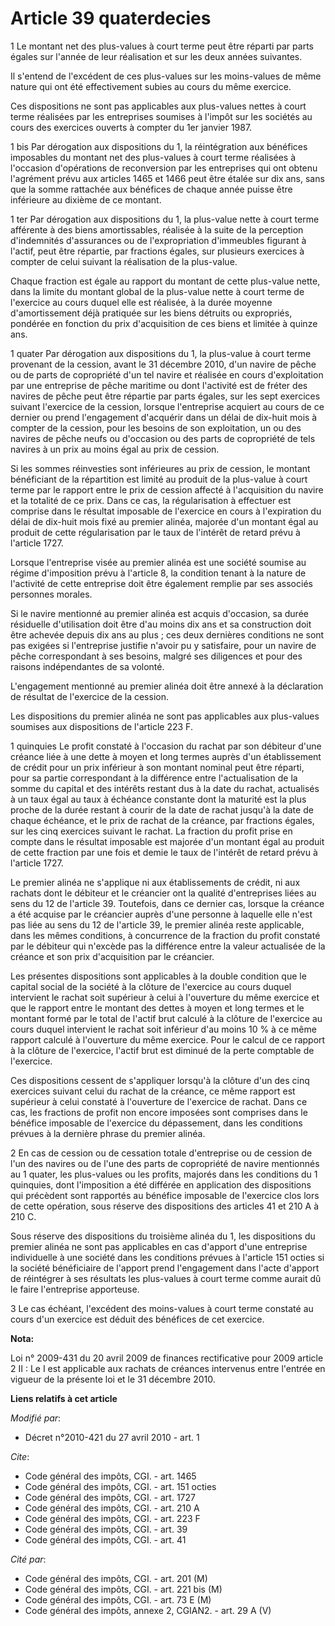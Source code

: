 # Article 39 quaterdecies

1 Le montant net des plus-values à court terme peut être réparti par parts égales sur l'année de leur réalisation et sur les
deux années suivantes. 

Il s'entend de l'excédent de ces plus-values sur les moins-values de même nature qui ont été effectivement subies au cours du
même exercice. 

Ces dispositions ne sont pas applicables aux plus-values nettes à court terme réalisées par les entreprises soumises à
l'impôt sur les sociétés au cours des exercices ouverts à compter du 1er janvier 1987. 

1 bis Par dérogation aux dispositions du 1, la réintégration aux bénéfices imposables du montant net des plus-values à court
terme réalisées à l'occasion d'opérations de reconversion par les entreprises qui ont obtenu l'agrément prévu aux articles
1465 et 1466 peut être étalée sur dix ans, sans que la somme rattachée aux bénéfices de chaque année puisse être inférieure
au dixième de ce montant. 

1 ter Par dérogation aux dispositions du 1, la plus-value nette à court terme afférente à des biens amortissables, réalisée à
la suite de la perception d'indemnités d'assurances ou de l'expropriation d'immeubles figurant à l'actif, peut être répartie,
par fractions égales, sur plusieurs exercices à compter de celui suivant la réalisation de la plus-value. 

Chaque fraction est égale au rapport du montant de cette plus-value nette, dans la limite du montant global de la plus-value
nette à court terme de l'exercice au cours duquel elle est réalisée, à la durée moyenne d'amortissement déjà pratiquée sur
les biens détruits ou expropriés, pondérée en fonction du prix d'acquisition de ces biens et limitée à quinze ans. 

1 quater Par dérogation aux dispositions du 1, la plus-value à court terme provenant de la cession, avant le 31 décembre
2010, d'un navire de pêche ou de parts de copropriété d'un tel navire et réalisée en cours d'exploitation par une entreprise
de pêche maritime ou dont l'activité est de fréter des navires de pêche peut être répartie par parts égales, sur les sept
exercices suivant l'exercice de la cession, lorsque l'entreprise acquiert au cours de ce dernier ou prend l'engagement
d'acquérir dans un délai de dix-huit mois à compter de la cession, pour les besoins de son exploitation, un ou des navires de
pêche neufs ou d'occasion ou des parts de copropriété de tels navires à un prix au moins égal au prix de cession. 

Si les sommes réinvesties sont inférieures au prix de cession, le montant bénéficiant de la répartition est limité au produit
de la plus-value à court terme par le rapport entre le prix de cession affecté à l'acquisition du navire et la totalité de ce
prix. Dans ce cas, la régularisation à effectuer est comprise dans le résultat imposable de l'exercice en cours à
l'expiration du délai de dix-huit mois fixé au premier alinéa, majorée d'un montant égal au produit de cette régularisation
par le taux de l'intérêt de retard prévu à l'article 1727. 

Lorsque l'entreprise visée au premier alinéa est une société soumise au régime d'imposition prévu à l'article 8, la condition
tenant à la nature de l'activité de cette entreprise doit être également remplie par ses associés personnes morales. 

Si le navire mentionné au premier alinéa est acquis d'occasion, sa durée résiduelle d'utilisation doit être d'au moins dix
ans et sa construction doit être achevée depuis dix ans au plus ; ces deux dernières conditions ne sont pas exigées si
l'entreprise justifie n'avoir pu y satisfaire, pour un navire de pêche correspondant à ses besoins, malgré ses diligences et
pour des raisons indépendantes de sa volonté.

L'engagement mentionné au premier alinéa doit être annexé à la déclaration de résultat de l'exercice de la cession. 

Les dispositions du premier alinéa ne sont pas applicables aux plus-values soumises aux dispositions de l'article 223 F. 

1 quinquies Le profit constaté à l'occasion du rachat par son débiteur d'une créance liée à une dette à moyen et long termes
auprès d'un établissement de crédit pour un prix inférieur à son montant nominal peut être réparti, pour sa partie
correspondant à la différence entre l'actualisation de la somme du capital et des intérêts restant dus à la date du rachat,
actualisés à un taux égal au taux à échéance constante dont la maturité est la plus proche de la durée restant à courir de la
date de rachat jusqu'à la date de chaque échéance, et le prix de rachat de la créance, par fractions égales, sur les cinq
exercices suivant le rachat. La fraction du profit prise en compte dans le résultat imposable est majorée d'un montant égal
au produit de cette fraction par une fois et demie le taux de l'intérêt de retard prévu à l'article 1727.

Le premier alinéa ne s'applique ni aux établissements de crédit, ni aux rachats dont le débiteur et le créancier ont la
qualité d'entreprises liées au sens du 12 de l'article 39. Toutefois, dans ce dernier cas, lorsque la créance a été acquise
par le créancier auprès d'une personne à laquelle elle n'est pas liée au sens du 12 de l'article 39, le premier alinéa reste
applicable, dans les mêmes conditions, à concurrence de la fraction du profit constaté par le débiteur qui n'excède pas la
différence entre la valeur actualisée de la créance et son prix d'acquisition par le créancier. 

Les présentes dispositions sont applicables à la double condition que le capital social de la société à la clôture de
l'exercice au cours duquel intervient le rachat soit supérieur à celui à l'ouverture du même exercice et que le rapport entre
le montant des dettes à moyen et long termes et le montant formé par le total de l'actif brut calculé à la clôture de
l'exercice au cours duquel intervient le rachat soit inférieur d'au moins 10 % à ce même rapport calculé à l'ouverture du
même exercice. Pour le calcul de ce rapport à la clôture de l'exercice, l'actif brut est diminué de la perte comptable de
l'exercice. 

Ces dispositions cessent de s'appliquer lorsqu'à la clôture d'un des cinq exercices suivant celui du rachat de la créance, ce
même rapport est supérieur à celui constaté à l'ouverture de l'exercice de rachat. Dans ce cas, les fractions de profit non
encore imposées sont comprises dans le bénéfice imposable de l'exercice du dépassement, dans les conditions prévues à la
dernière phrase du premier alinéa. 

2 En cas de cession ou de cessation totale d'entreprise ou de cession de l'un des navires ou de l'une des parts de
copropriété de navire mentionnés au 1 quater, les plus-values ou les profits, majorés dans les conditions du 1 quinquies,
dont l'imposition a été différée en application des dispositions qui précèdent sont rapportés au bénéfice imposable de
l'exercice clos lors de cette opération, sous réserve des dispositions des articles 41 et 210 A à 210 C. 

Sous réserve des dispositions du troisième alinéa du 1, les dispositions du premier alinéa ne sont pas applicables en cas
d'apport d'une entreprise individuelle à une société dans les conditions prévues à l'article 151 octies si la société
bénéficiaire de l'apport prend l'engagement dans l'acte d'apport de réintégrer à ses résultats les plus-values à court terme
comme aurait dû le faire l'entreprise apporteuse. 

3 Le cas échéant, l'excédent des moins-values à court terme constaté au cours d'un exercice est déduit des bénéfices de cet
exercice.

**Nota:**

Loi n° 2009-431 du 20 avril 2009 de finances rectificative pour 2009 article 2 II : Le I est applicable aux rachats de
créances intervenus entre l'entrée en vigueur de la présente loi et le 31 décembre 2010.

**Liens relatifs à cet article**

_Modifié par_:

  - Décret n°2010-421  du 27 avril 2010 - art. 1

_Cite_:

  - Code général des impôts, CGI. - art. 1465
  - Code général des impôts, CGI. - art. 151 octies
  - Code général des impôts, CGI. - art. 1727
  - Code général des impôts, CGI. - art. 210 A
  - Code général des impôts, CGI. - art. 223 F
  - Code général des impôts, CGI. - art. 39
  - Code général des impôts, CGI. - art. 41

_Cité par_:

  - Code général des impôts, CGI. - art. 201 (M)
  - Code général des impôts, CGI. - art. 221 bis (M)
  - Code général des impôts, CGI. - art. 73 E (M)
  - Code général des impôts, annexe 2, CGIAN2. - art. 29 A (V)
